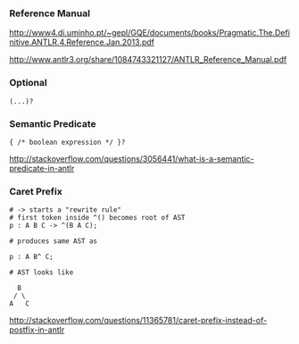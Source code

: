### Reference Manual

http://www4.di.uminho.pt/~gepl/GQE/documents/books/Pragmatic.The.Definitive.ANTLR.4.Reference.Jan.2013.pdf

http://www.antlr3.org/share/1084743321127/ANTLR_Reference_Manual.pdf


### Optional

```
(...)?
```


### Semantic Predicate

```
{ /* boolean expression */ }?
```

http://stackoverflow.com/questions/3056441/what-is-a-semantic-predicate-in-antlr


### Caret Prefix

```
# -> starts a "rewrite rule"
# first token inside ^() becomes root of AST
p : A B C -> ^(B A C);

# produces same AST as

p : A B^ C;

# AST looks like

  B
 / \
A   C
```

http://stackoverflow.com/questions/11365781/caret-prefix-instead-of-postfix-in-antlr